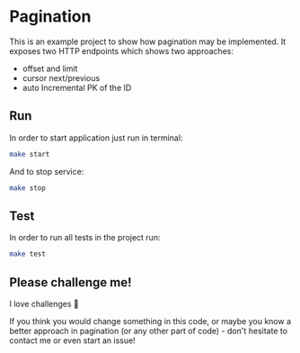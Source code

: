 # Pagination

This is an example project to show how pagination may be implemented. It exposes two HTTP endpoints which shows two approaches:

- offset and limit
- cursor next/previous
- auto Incremental PK of the ID

## Run
In order to start application just run in terminal:
```bash
make start
```
And to stop service:
```bash
make stop
```

## Test
In order to run all tests in the project run:
```bash
make test
```
## Please challenge me!
I love challenges :muscle: 

If you think you would change something in this code, or maybe you know a better approach in pagination (or any other part of code) - don't hesitate to contact me or even start an issue!